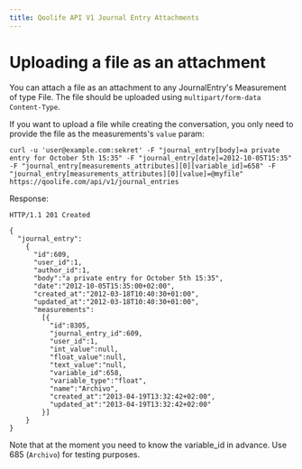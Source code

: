 ```yaml
---
title: Qoolife API V1 Journal Entry Attachments
---
```


# Uploading a file as an attachment

You can attach a file as an attachment to any JournalEntry's Measurement of type File. The file should be uploaded using ```multipart/form-data Content-Type```.

If you want to upload a file while creating the conversation, you only need to provide the file as the measurements's ```value``` param:

    curl -u 'user@example.com:sekret' -F "journal_entry[body]=a private entry for October 5th 15:35" -F "journal_entry[date]=2012-10-05T15:35" -F "journal_entry[measurements_attributes][0][variable_id]=658" -F "journal_entry[measurements_attributes][0][value]=@myfile" https://qoolife.com/api/v1/journal_entries

Response:

    HTTP/1.1 201 Created

    {
      "journal_entry":
        {
          "id":609,
          "user_id":1,
          "author_id":1,
          "body":"a private entry for October 5th 15:35",
          "date":"2012-10-05T15:35:00+02:00",
          "created_at":"2012-03-18T10:40:30+01:00",
          "updated_at":"2012-03-18T10:40:30+01:00",
          "measurements":
            [{
              "id":8305,
              "journal_entry_id":609,
              "user_id":1,
              "int_value":null,
              "float_value":null,
              "text_value":"null,
              "variable_id":658,
              "variable_type":"float",
              "name":"Archivo",
              "created_at":"2013-04-19T13:32:42+02:00",
              "updated_at":"2013-04-19T13:32:42+02:00"
            }]
        }
    }

Note that at the moment you need to know the variable_id in advance. Use 685 (```Archivo```) for testing purposes.
